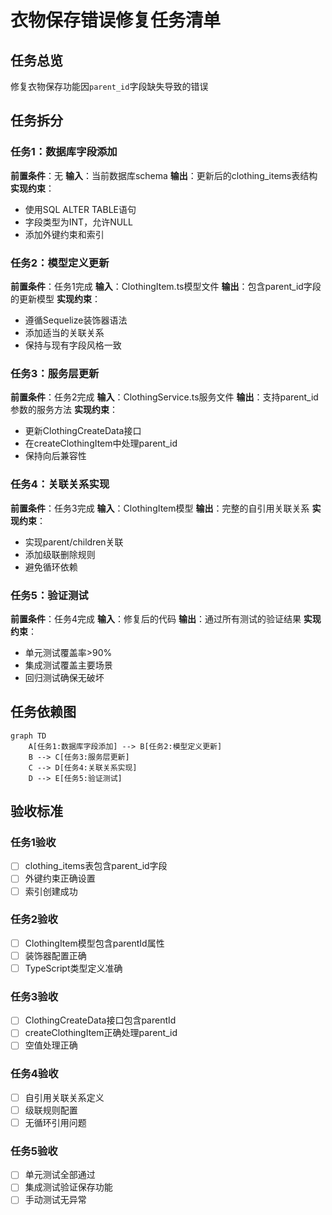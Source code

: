 # 衣物保存错误修复任务清单

## 任务总览
修复衣物保存功能因`parent_id`字段缺失导致的错误

## 任务拆分

### 任务1：数据库字段添加
**前置条件**：无
**输入**：当前数据库schema
**输出**：更新后的clothing_items表结构
**实现约束**：
- 使用SQL ALTER TABLE语句
- 字段类型为INT，允许NULL
- 添加外键约束和索引

### 任务2：模型定义更新
**前置条件**：任务1完成
**输入**：ClothingItem.ts模型文件
**输出**：包含parent_id字段的更新模型
**实现约束**：
- 遵循Sequelize装饰器语法
- 添加适当的关联关系
- 保持与现有字段风格一致

### 任务3：服务层更新
**前置条件**：任务2完成
**输入**：ClothingService.ts服务文件
**输出**：支持parent_id参数的服务方法
**实现约束**：
- 更新ClothingCreateData接口
- 在createClothingItem中处理parent_id
- 保持向后兼容性

### 任务4：关联关系实现
**前置条件**：任务3完成
**输入**：ClothingItem模型
**输出**：完整的自引用关联关系
**实现约束**：
- 实现parent/children关联
- 添加级联删除规则
- 避免循环依赖

### 任务5：验证测试
**前置条件**：任务4完成
**输入**：修复后的代码
**输出**：通过所有测试的验证结果
**实现约束**：
- 单元测试覆盖率>90%
- 集成测试覆盖主要场景
- 回归测试确保无破坏

## 任务依赖图

```mermaid
graph TD
    A[任务1:数据库字段添加] --> B[任务2:模型定义更新]
    B --> C[任务3:服务层更新]
    C --> D[任务4:关联关系实现]
    D --> E[任务5:验证测试]
```

## 验收标准

### 任务1验收
- [ ] clothing_items表包含parent_id字段
- [ ] 外键约束正确设置
- [ ] 索引创建成功

### 任务2验收
- [ ] ClothingItem模型包含parentId属性
- [ ] 装饰器配置正确
- [ ] TypeScript类型定义准确

### 任务3验收
- [ ] ClothingCreateData接口包含parentId
- [ ] createClothingItem正确处理parent_id
- [ ] 空值处理正确

### 任务4验收
- [ ] 自引用关联关系定义
- [ ] 级联规则配置
- [ ] 无循环引用问题

### 任务5验收
- [ ] 单元测试全部通过
- [ ] 集成测试验证保存功能
- [ ] 手动测试无异常